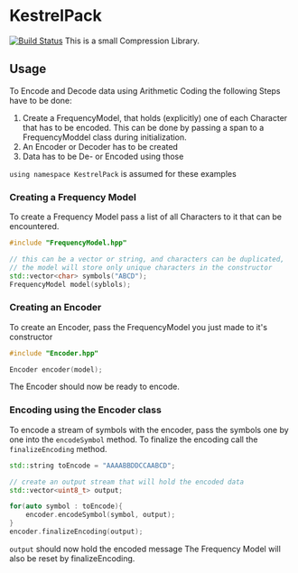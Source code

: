 # KestrelPack
[![Build Status](https://jenkins.shodan.fyi/buildStatus/icon?job=KestrelPack%2Fmaster)](https://jenkins.shodan.fyi/job/KestrelPack/job/master/)
This is a small Compression Library.

## Usage

To Encode and Decode data using Arithmetic Coding the following Steps have to be done:
1. Create a FrequencyModel, that holds (explicitly) one of each Character that has to be encoded.
    This can be done by passing a span to a FrequencyModdel class during initialization.
2. An Encoder or Decoder has to be created
3. Data has to be De- or Encoded using those

`using namespace KestrelPack` is assumed for these examples

### Creating a Frequency Model

To create a Frequency Model pass a list of all Characters to it that can be encountered.
```c++
#include "FrequencyModel.hpp"

// this can be a vector or string, and characters can be duplicated,
// the model will store only unique characters in the constructor
std::vector<char> symbols("ABCD");
FrequencyModel model(syblols);
```

### Creating an Encoder

To create an Encoder, pass the FrequencyModel you just made to it's constructor
```c++
#include "Encoder.hpp"

Encoder encoder(model);
```
The Encoder should now be ready to encode.

### Encoding using the Encoder class

To encode a stream of symbols with the encoder, pass the symbols one by one into
the `encodeSymbol` method.
To finalize the encoding call the `finalizeEncoding` method.
```c++
std::string toEncode = "AAAABBDDCCAABCD";

// create an output stream that will hold the encoded data
std::vector<uint8_t> output;

for(auto symbol : toEncode){
    encoder.encodeSymbol(symbol, output);
}
encoder.finalizeEncoding(output);
```
`output` should now hold the encoded message
The Frequency Model will also be reset by finalizeEncoding. 